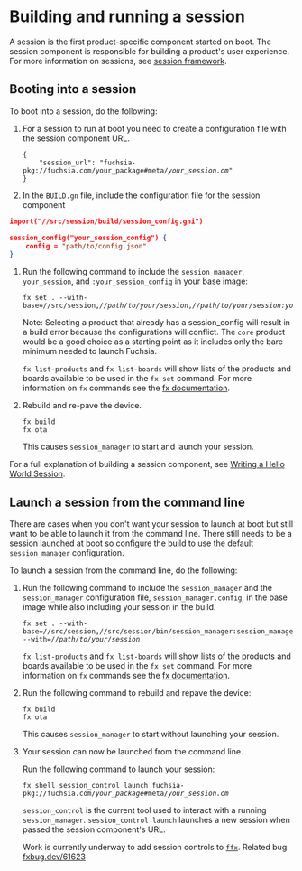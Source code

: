 # Building and running a session

A session is the first product-specific component started on boot. The session
component is responsible for building a product's user experience. For more
information on sessions, see
[session framework](/docs/concepts/session/introduction.md).

## Booting into a session

To boot into a session, do the following:

1. For a session to run at boot you need to create a configuration file with the
session component URL.

   <pre><code>{
       "session_url": "fuchsia-pkg://fuchsia.com/your_package#meta/<var>your_session.cm</var>"
   }</code></pre>

1.  In the `BUILD.gn` file, include the configuration file for the session
component

   ```json
   import("//src/session/build/session_config.gni")

   session_config("your_session_config") {
       config = "path/to/config.json"
   }
   ```

1. Run the following command to include the `session_manager`, `your_session`,
   and `:your_session_config` in your base image:

   <pre class="prettyprint"><code class="devsite-terminal">fx set <var><PRODUCT></var>.<var><BOARD></var> --with-base=//src/session,<var>//path/to/your/session</var>,<var>//path/to/your/session:your_session_config</var></code></pre>

   Note: Selecting a product that already has a session_config will result
   in a build error because the configurations will conflict. The `core`
   product would be a good choice as a starting point as it includes only the
   bare minimum needed to launch Fuchsia.

   `fx list-products` and `fx list-boards` will show lists of the products and
   boards available to be used in the `fx set` command. For more information on
   `fx` commands see the [fx documentation](/docs/development/build/fx.md).

1. Rebuild and re-pave the device.

   ```posix-terminal
   fx build
   fx ota
   ```

   This causes `session_manager` to start and launch your session.

For a full explanation of building a session component, see [Writing a Hello
World Session](/docs/development/sessions/writing-a-hello-world-session.md).

## Launch a session from the command line

There are cases when you don't want your session to launch at boot but still
want to be able to launch it from the command line. There still needs to be a
session launched at boot so configure the build to use the default
`session_manager` configuration.

To launch a session from the command line, do the following:

1. Run the following command to include the `session_manager` and the
`session_manager` configuration file, `session_manager.config`, in the base
image while also including your session in the build.

   <pre class="prettyprint"><code class="devsite-terminal">fx set <var><PRODUCT></var>.<var><BOARD></var> --with-base=//src/session,//src/session/bin/session_manager:session_manager.config --with=<var>//path/to/your/session</var></code></pre>

   `fx list-products` and `fx list-boards` will show lists of the products and
   boards available to be used in the `fx set` command. For more information on
   `fx` commands see the [fx documentation](/docs/development/build/fx.md).

1. Run the following command to rebuild and repave the device:

   ```posix-terminal
   fx build
   fx ota
   ```

   This causes `session_manager` to start without launching your session.

1. Your session can now be launched from the command line.

   Run the following command to launch your session:

   <pre class="prettyprint"><code class="devsite-terminal">fx shell session_control launch fuchsia-pkg://fuchsia.com/<var>your_package</var>#meta/<var>your_session.cm</var></code></pre>

   `session_control` is the current tool used to interact with a running
   `session_manager`. `session_control launch` launches a new session when
   passed the session component's URL.

   Work is currently underway to add session controls to
   [`ffx`](/docs/development/tools/ffx/overview.md). Related bug:
   [fxbug.dev/61623](https://fxbug.dev/61623)
